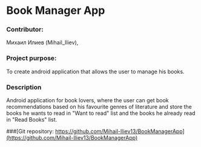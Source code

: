 # Book Manager App

### Contributor:
Михаил Илиев (Mihail_Iliev), 

### Project purpose:
To create android application that allows the user to manage his books.

### Description
Android application for book lovers, where the user can get book recommendations based on his favourite genres of literature and store the books he wants to read in "Want to read" list and the books he already read in "Read Books" list.

###[Git repository: https://github.com/Mihail-Iliev13/BookManagerApp](https://github.com/Mihail-Iliev13/BookManagerApp)
